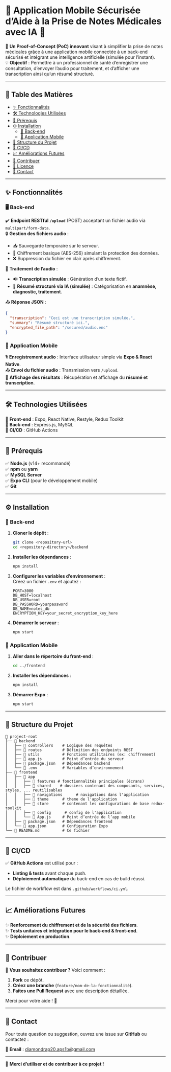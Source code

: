 # 🚀 Application Mobile Sécurisée d’Aide à la Prise de Notes Médicales avec IA 🏥

🔹 **Un Proof-of-Concept (PoC) innovant** visant à simplifier la prise de notes médicales grâce à une application mobile connectée à un back-end sécurisé et intégrant une intelligence artificielle (simulée pour l’instant).  
💡 **Objectif** : Permettre à un professionnel de santé d’enregistrer une consultation, d’envoyer l’audio pour traitement, et d’afficher une transcription ainsi qu’un résumé structuré.

---

## 📖 Table des Matières

- [✨ Fonctionnalités](#-fonctionnalités)
- [🛠️ Technologies Utilisées](#️-technologies-utilisées)
- [📌 Prérequis](#-prérequis)
- [⚙️ Installation](#️-installation)
  - [🔧 Back-end](#-back-end)
  - [📱 Application Mobile](#-application-mobile)
- [📂 Structure du Projet](#-structure-du-projet)
- [🚀 CI/CD](#-cicd)
- [📈 Améliorations Futures](#-améliorations-futures)
- [🤝 Contribuer](#-contribuer)
- [📜 Licence](#-licence)
- [📧 Contact](#-contact)

---

## ✨ Fonctionnalités

### 🖥️ Back-end

✔️ **Endpoint RESTful `/upload`** (POST) acceptant un fichier audio via `multipart/form-data`.  
🔒 **Gestion des fichiers audio** :
  - 📥 Sauvegarde temporaire sur le serveur.
  - 🔐 Chiffrement basique (AES-256) simulant la protection des données.
  - ❌ Suppression du fichier en clair après chiffrement.

📝 **Traitement de l’audio** :
  - 🔊 **Transcription simulée** : Génération d’un texte fictif.  
  - 🤖 **Résumé structuré via IA (simulée)** : Catégorisation en **anamnèse, diagnostic, traitement**.

📤 **Réponse JSON** :
```json
{
  "transcription": "Ceci est une transcription simulée.",
  "summary": "Résumé structuré ici.",
  "encrypted_file_path": "/secured/audio.enc"
}
```

### 📱 Application Mobile

🎙️ **Enregistrement audio** : Interface utilisateur simple via **Expo & React Native**.  
📤 **Envoi du fichier audio** : Transmission vers `/upload`.  
📑 **Affichage des résultats** : Récupération et affichage du **résumé et transcription**.

---

## 🛠️ Technologies Utilisées

📌 **Front-end** : Expo, React Native, Restyle, Redux Toolkit  
📌 **Back-end** : Express.js, MySQL  
📌 **CI/CD** : GitHub Actions  

---

## 📌 Prérequis

✅ **Node.js** (v14+ recommandé)  
✅ **npm** ou **yarn**  
✅ **MySQL Server**  
✅ **Expo CLI** (pour le développement mobile)  
✅ **Git**  

---

## ⚙️ Installation

### 🔧 Back-end

1. **Cloner le dépôt** :  
   ```bash
   git clone <repository-url>
   cd <repository-directory>/backend
   ```
2. **Installer les dépendances** :  
   ```bash
   npm install
   ```
3. **Configurer les variables d’environnement** :  
   Créez un fichier `.env` et ajoutez :  
   ```env
   PORT=3000
   DB_HOST=localhost
   DB_USER=root
   DB_PASSWORD=yourpassword
   DB_NAME=notes_db
   ENCRYPTION_KEY=your_secret_encryption_key_here
   ```
4. **Démarrer le serveur** :  
   ```bash
   npm start
   ```

### 📱 Application Mobile

1. **Aller dans le répertoire du front-end** :  
   ```bash
   cd ../frontend
   ```
2. **Installer les dépendances** :  
   ```bash
   npm install
   ```
3. **Démarrer Expo** :  
   ```bash
   npm start
   ```

---

## 📂 Structure du Projet

```
📁 project-root
├── 📂 backend
│   ├── 📁 controllers    # Logique des requêtes
│   ├── 📁 routes         # Définition des endpoints REST
│   ├── 📁 utils          # Fonctions utilitaires (ex: chiffrement)
│   ├── 📄 app.js         # Point d’entrée du serveur
│   ├── 📄 package.json   # Dépendances backend
│   └── 📄 .env           # Variables d’environnement
├── 📂 frontend
│   ├── 📁 app
│   │   ├── 📁 features # fonctionnalités principales (écrans)
│   │   ├── 📁 shared    # dossiers contenant des composants, services, styles, ... reutilisables
│   │   ├── 📁 navigations      # navigations dans l'application
│   │   ├── 📁 theme      # theme de l'application
│   │   ├── 📁 store      # contenant les configurations de base redux-toolkit
│   │   ├── 📁 config      # config de l'application
│   │   └── 📄 App.js     # Point d’entrée de l’app mobile
│   ├── 📄 package.json   # Dépendances frontend
│   └── 📄 app.json       # Configuration Expo
└── 📄 README.md          # Ce fichier
```

---

## 🚀 CI/CD

✅ **GitHub Actions** est utilisé pour :  
- **Linting & tests** avant chaque push.  
- **Déploiement automatique** du back-end en cas de build réussi.  

Le fichier de workflow est dans `.github/workflows/ci.yml`.

---

## 📈 Améliorations Futures

✨ **Renforcement du chiffrement et de la sécurité des fichiers**.  
✨ **Tests unitaires et intégration pour le back-end & front-end**.  
✨ **Déploiement en production**.  

---

## 🤝 Contribuer

🎯 **Vous souhaitez contribuer ?** Voici comment :  
1. **Fork** ce dépôt.  
2. **Créez une branche** (`feature/nom-de-la-fonctionnalité`).  
3. **Faites une Pull Request** avec une description détaillée.  

Merci pour votre aide ! 🚀

---

## 📧 Contact

Pour toute question ou suggestion, ouvrez une issue sur **GitHub** ou contactez :  

📩 **Email** : [diamondrap20.aps1b@gmail.com](mailto:diamondrap20.aps1b@gmail.com)  

---

💙 **Merci d’utiliser et de contribuer à ce projet !**  
